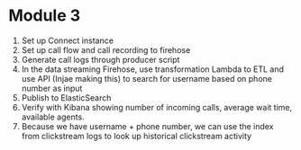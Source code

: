 # Module 3

1. Set up Connect instance
1. Set up call flow and call recording to firehose
1. Generate call logs through producer script
1. In the data streaming Firehose, use transformation Lambda to ETL and use API (Injae making this) to search for username based on phone number as input
1. Publish to ElasticSearch
1. Verify with Kibana showing number of incoming calls, average wait time, available agents.
1. Because we have username + phone number, we can use the index from clickstream logs to look up historical clickstream activity